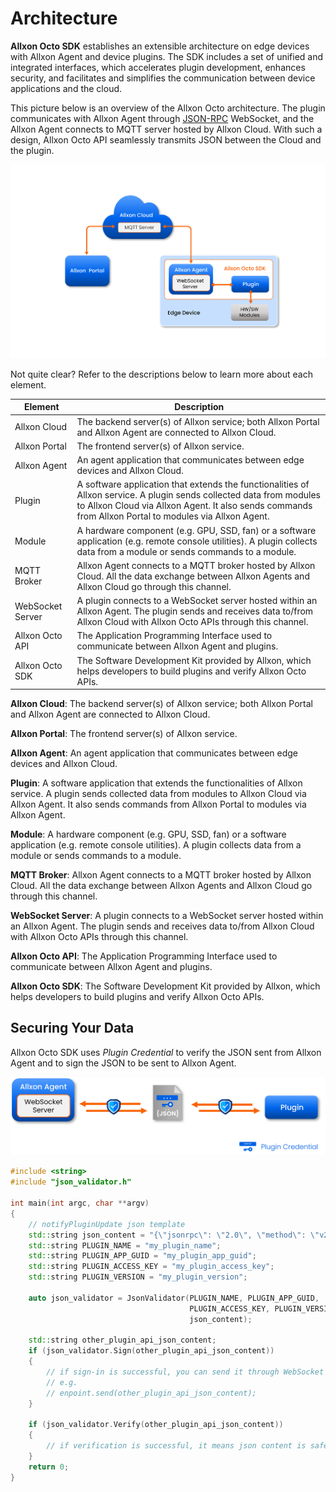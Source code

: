 # Architecture 

**Allxon Octo SDK** establishes an extensible architecture on edge devices with Allxon Agent and device plugins. The SDK includes a set of unified and integrated interfaces, which accelerates plugin development, enhances security, and facilitates and simplifies the communication between device applications and the cloud.

This picture below is an overview of the Allxon Octo architecture. The plugin communicates with Allxon Agent through [JSON-RPC](https://www.jsonrpc.org/specification) WebSocket, and the Allxon Agent connects to MQTT server hosted by Allxon Cloud. With such a design, Allxon Octo API seamlessly transmits JSON between the Cloud and the plugin.

![allxon_infrasturcture](../_img/allxon_infrastructure.png)


Not quite clear? Refer to the descriptions below to learn more about each element.




| Element      | Description      |
| ---------- | ---------- |
| Allxon Cloud | The backend server(s) of Allxon service; both Allxon Portal and Allxon Agent are connected to Allxon Cloud.|
| Allxon Portal   |  The frontend server(s) of Allxon service.   |
| Allxon Agent   | An agent application that communicates between edge devices and Allxon Cloud.   |
| Plugin   | A software application that extends the functionalities of Allxon service. A plugin sends collected data from modules to Allxon Cloud via Allxon Agent. It also sends commands from Allxon Portal to modules via Allxon Agent.   |
| Module   | A hardware component (e.g. GPU, SSD, fan) or a software application (e.g. remote console utilities). A plugin collects data from a module or sends commands to a module.   |
| MQTT Broker   | Allxon Agent connects to a MQTT broker hosted by Allxon Cloud. All the data exchange between Allxon Agents and Allxon Cloud go through this channel.   |
| WebSocket Server  | A plugin connects to a WebSocket server hosted within an Allxon Agent. The plugin sends and receives data to/from Allxon Cloud with Allxon Octo APIs through this channel. |
| Allxon Octo API  | The Application Programming Interface used to communicate between Allxon Agent and plugins.  |
| Allxon Octo SDK  |The Software Development Kit provided by Allxon, which helps developers to build plugins and verify Allxon Octo APIs.  |


**Allxon Cloud**: The backend server(s) of Allxon service; both Allxon Portal and Allxon Agent are connected to Allxon Cloud.

**Allxon Portal**: The frontend server(s) of Allxon service.

**Allxon Agent**: An agent application that communicates between edge devices and Allxon Cloud.

**Plugin**: A software application that extends the functionalities of Allxon service. A plugin sends collected data from modules to Allxon Cloud via Allxon Agent. It also sends commands from Allxon Portal to modules via Allxon Agent.

**Module**: A hardware component (e.g. GPU, SSD, fan) or a software application (e.g. remote console utilities). A plugin collects data from a module or sends commands to a module.

**MQTT Broker**: Allxon Agent connects to a MQTT broker hosted by Allxon Cloud. All the data exchange between Allxon Agents and Allxon Cloud go through this channel.

**WebSocket Server**: A plugin connects to a WebSocket server hosted within an Allxon Agent. The plugin sends and receives data to/from Allxon Cloud with Allxon Octo APIs through this channel.

**Allxon Octo API**: The Application Programming Interface used to communicate between Allxon Agent and plugins.

**Allxon Octo SDK**: The Software Development Kit provided by Allxon, which helps developers to build plugins and verify Allxon Octo APIs.

## Securing Your Data​

Allxon Octo SDK uses *Plugin Credential* to verify the JSON sent from Allxon Agent and to sign the JSON to be sent to Allxon Agent.


![security](_img/Security.drawio.png)

```cpp
#include <string>
#include "json_validator.h"

int main(int argc, char **argv)
{
    // notifyPluginUpdate json template
    std::string json_content = "{\"jsonrpc\": \"2.0\", \"method\": \"v2/notifyPluginUpdate\"...}"; 
    std::string PLUGIN_NAME = "my_plugin_name";
    std::string PLUGIN_APP_GUID = "my_plugin_app_guid";
    std::string PLUGIN_ACCESS_KEY = "my_plugin_access_key";
    std::string PLUGIN_VERSION = "my_plugin_version";
    
    auto json_validator = JsonValidator(PLUGIN_NAME, PLUGIN_APP_GUID,
                                        PLUGIN_ACCESS_KEY, PLUGIN_VERSION,
                                        json_content); 
    
    std::string other_plugin_api_json_content;
    if (json_validator.Sign(other_plugin_api_json_content))
    {
        // if sign-in is successful, you can send it through WebSocket
        // e.g. 
        // enpoint.send(other_plugin_api_json_content);
    }

    if (json_validator.Verify(other_plugin_api_json_content))
    {
        // if verification is successful, it means json content is safe, you can read it
    }
    return 0;
}
```
